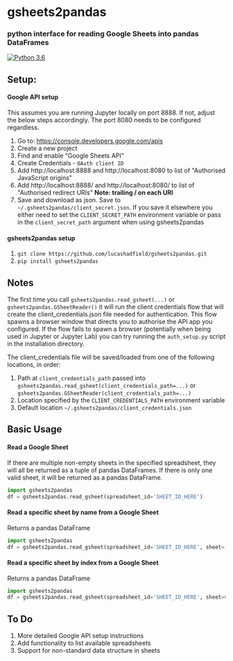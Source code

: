 # gsheets2pandas
### python interface for reading Google Sheets into pandas DataFrames

[![Python 3.6](https://img.shields.io/badge/python-3.6+-blue.svg)](#)


## Setup:

#### Google API setup
This assumes you are running Jupyter locally on port 8888. If not, adjust the below steps accordingly. The port 8080 needs to be configured regardless.

1. Go to: https://console.developers.google.com/apis
2. Create a new project
3. Find and enable "Google Sheets API"
4. Create Credentials - `OAuth client ID`
5. Add http://localhost:8888 and http://localhost:8080 to list of "Authorised JavaScript origins"
6. Add http://localhost:8888/ and http://localhost:8080/ to list of "Authorised redirect URIs" **Note: trailing / on each URI**
7. Save and download as json. Save to `~/.gsheets2pandas/client_secret.json`. If you save it elsewhere you either need to set the `CLIENT_SECRET_PATH` environment variable or pass in the `client_secret_path` argument when using gsheets2pandas

#### gsheets2pandas setup
1. `git clone https://github.com/lucashadfield/gsheets2pandas.git`
2. `pip install gsheets2pandas`



## Notes
The first time you call `gsheets2pandas.read_gsheet(...)` or `gsheets2pandas.GSheetReader()` it will run the client credentials flow that will create the client_credentials.json file needed for authentication. This flow spawns a browser window that directs you to authorise the API app you configured. If the flow fails to spawn a browser (potentially when being used in Jupyter or Jupyter Lab) you can try running the `auth_setup.py` script in the installation directory.

The client_credentials file will be saved/loaded from one of the following locations, in order:
1. Path at `client_credentials_path` passed into `gsheets2pandas.read_gsheet(client_credentials_path=...)` or `gsheets2pandas.GSheetReader(client_credentials_path=...)`
2. Location specified by the `CLIENT_CREDENTIALS_PATH` environment variable
3. Default location `~/.gsheets2pandas/client_credentials.json`



## Basic Usage

#### Read a Google Sheet
If there are multiple non-empty sheets in the specified spreadsheet, they will all be returned as a tuple of pandas DataFrames. If there is only one valid sheet, it will be returned as a pandas DataFrame.
```python
import gsheets2pandas
df = gsheets2pandas.read_gsheet(spreadsheet_id='SHEET_ID_HERE')
```

#### Read a specific sheet by name from a Google Sheet
Returns a pandas DataFrame
```python
import gsheets2pandas
df = gsheets2pandas.read_gsheet(spreadsheet_id='SHEET_ID_HERE', sheet='Sheet1')
```

#### Read a specific sheet by index from a Google Sheet
Returns a pandas DataFrame
```python
import gsheets2pandas
df = gsheets2pandas.read_gsheet(spreadsheet_id='SHEET_ID_HERE', sheet=0)
```


## To Do
1. More detailed Google API setup instructions
2. Add functionality to list available spreadsheets
3. Support for non-standard data structure in sheets

